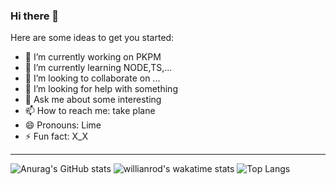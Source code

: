 ### Hi there 👋

Here are some ideas to get you started:

- 🔭 I’m currently working on PKPM
- 🌱 I’m currently learning NODE,TS,...
- 👯 I’m looking to collaborate on ...
- 🤔 I’m looking for help with something
- 💬 Ask me about some interesting
- 📫 How to reach me: take plane
- 😄 Pronouns: Lime
- ⚡ Fun fact: X_X
---
![Anurag's GitHub stats](https://github-readme-stats.vercel.app/api?username=cloudsTwo&show_icons=true&theme=solarized-light)
![willianrod's wakatime stats](https://github-readme-stats.vercel.app/api/wakatime?username=Lime)
![Top Langs](https://github-readme-stats.vercel.app/api/top-langs/?username=cloudsTwo&theme=solarized-light)

